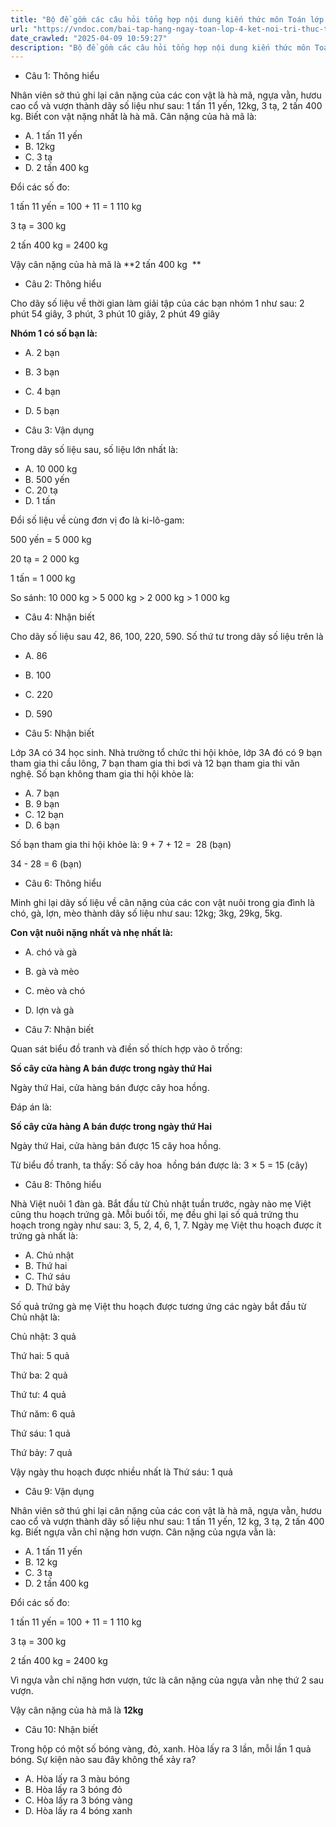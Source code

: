 ```yaml
---
title: "Bộ đề gồm các câu hỏi tổng hợp nội dung kiến thức môn Toán lớp 4 đã học ở Tuần 24 trong chương trình Toán lớp 4 Tập 2 Kết nối tri thức, giúp các em ôn tập và luyện giải các dạng bài tập Toán lớp 4. Mời các em cùng luyện tập."
url: "https://vndoc.com/bai-tap-hang-ngay-toan-lop-4-ket-noi-tri-thuc-tuan-24-thu-2-337288"
date_crawled: "2025-04-09 10:59:27"
description: "Bộ đề gồm các câu hỏi tổng hợp nội dung kiến thức môn Toán lớp 4 đã học ở Tuần 24 trong chương trình Toán lớp 4 Tập 2 Kết nối tri thức, giúp các em ôn tập và luyện giải các dạng bài tập Toán lớp 4. Mời các em cùng luyện tập."
---
```


* Câu 1:  Thông hiểu

Nhân viên sở thú ghi lại cân nặng của các con vật là hà mã, ngựa vằn, hươu cao cổ và vượn thành dãy số liệu như sau: 1 tấn 11 yến, 12kg, 3 tạ, 2 tấn 400 kg. Biết con vật nặng nhất là hà mã. Cân nặng của hà mã là:

  * A. 1 tấn 11 yến 
  * B. 12kg 
  * C. 3 tạ 
  * D. 2 tấn 400 kg 



Đổi các số đo:

1 tấn 11 yến = 100 + 11 = 1 110 kg

3 tạ = 300 kg

2 tấn 400 kg = 2400 kg

Vậy cân nặng của hà mã là **2 tấn 400 kg  **

* Câu 2:  Thông hiểu

Cho dãy số liệu về thời gian làm giải tập của các bạn nhóm 1 như sau: 2 phút 54 giây, 3 phút, 3 phút 10 giây, 2 phút 49 giây

**Nhóm 1 có số bạn là:**

  * A. 2 bạn 
  * B. 3 bạn 
  * C. 4 bạn 
  * D. 5 bạn 



* Câu 3:  Vận dụng

Trong dãy số liệu sau, số liệu lớn nhất là:

  * A. 10 000 kg 
  * B. 500 yến 
  * C. 20 tạ 
  * D. 1 tấn 



Đổi số liệu về cùng đơn vị đo là ki-lô-gam:

500 yến = 5 000 kg

20 tạ = 2 000 kg

1 tấn = 1 000 kg

So sánh: 10 000 kg > 5 000 kg > 2 000 kg > 1 000 kg

* Câu 4:  Nhận biết

Cho dãy số liệu sau 42, 86, 100, 220, 590. Số thứ tư trong dãy số liệu trên là

  * A. 86 
  * B. 100 
  * C. 220 
  * D. 590 



* Câu 5:  Nhận biết

Lớp 3A có 34 học sinh. Nhà trường tổ chức thi hội khỏe, lớp 3A đó có 9 bạn tham gia thi cầu lông, 7 bạn tham gia thi bơi và 12 bạn tham gia thi văn nghệ. Số bạn không tham gia thi hội khỏe là:

  * A. 7 bạn 
  * B. 9 bạn 
  * C. 12 bạn 
  * D. 6 bạn 



Số bạn tham gia thi hội khỏe là: 9 + 7 + 12 =  28 (bạn)

34 - 28 = 6 (bạn)

* Câu 6:  Thông hiểu

Minh ghi lại dãy số liệu về cân nặng của các con vật nuôi trong gia đình là chó, gà, lợn, mèo thành dãy số liệu như sau: 12kg; 3kg, 29kg, 5kg.

**Con vật nuôi nặng nhất và nhẹ nhất là:**

  * A. chó và gà 
  * B. gà và mèo 
  * C. mèo và chó 
  * D. lợn và gà 



* Câu 7:  Nhận biết

Quan sát biểu đồ tranh và điền số thích hợp vào ô trống:

**Số cây cửa hàng A bán được trong ngày thứ Hai**

Ngày thứ Hai, cửa hàng bán được  cây hoa hồng.

Đáp án là:

**Số cây cửa hàng A bán được trong ngày thứ Hai**

Ngày thứ Hai, cửa hàng bán được 15 cây hoa hồng.

Từ biểu đồ tranh, ta thấy: Số cây hoa  hồng bán được là: 3 × 5 = 15 (cây)

* Câu 8:  Thông hiểu

Nhà Việt nuôi 1 đàn gà. Bắt đầu từ Chủ nhật tuần trước, ngày nào mẹ Việt cũng thu hoạch trứng gà. Mỗi buổi tối, mẹ đều ghi lại số quả trứng thu hoạch trong ngày như sau: 3, 5, 2, 4, 6, 1, 7. Ngày mẹ Việt thu hoạch được ít trứng gà nhất là:

  * A. Chủ nhật 
  * B. Thứ hai 
  * C. Thứ sáu 
  * D. Thứ bảy 



Số quả trứng gà mẹ Việt thu hoạch được tương ứng các ngày bắt đầu từ Chủ nhật là:

Chủ nhật: 3 quả

Thứ hai: 5 quả

Thứ ba: 2 quả

Thứ tư: 4 quả

Thứ năm: 6 quả

Thứ sáu: 1 quả

Thứ bảy: 7 quả

Vậy ngày thu hoạch được nhiều nhất là Thứ sáu: 1 quả

* Câu 9:  Vận dụng

Nhân viên sở thú ghi lại cân nặng của các con vật là hà mã, ngựa vằn, hươu cao cổ và vượn thành dãy số liệu như sau: 1 tấn 11 yến, 12 kg, 3 tạ, 2 tấn 400 kg. Biết ngựa vằn chỉ nặng hơn vượn. Cân nặng của ngựa vằn là:

  * A. 1 tấn 11 yến 
  * B. 12 kg 
  * C. 3 tạ 
  * D. 2 tấn 400 kg 



Đổi các số đo:

1 tấn 11 yến = 100 + 11 = 1 110 kg

3 tạ = 300 kg

2 tấn 400 kg = 2400 kg

Vì ngựa vằn chỉ nặng hơn vượn, tức là cân nặng của ngựa vằn nhẹ thứ 2 sau vượn.

Vậy cân nặng của hà mã là **12kg**

* Câu 10:  Nhận biết

Trong hộp có một số bóng vàng, đỏ, xanh. Hòa lấy ra 3 lần, mỗi lần 1 quả bóng. Sự kiện nào sau đây không thể xảy ra?

  * A. Hòa lấy ra 3 màu bóng 
  * B. Hòa lấy ra 3 bóng đỏ 
  * C. Hòa lấy ra 3 bóng vàng 
  * D. Hòa lấy ra 4 bóng xanh 


